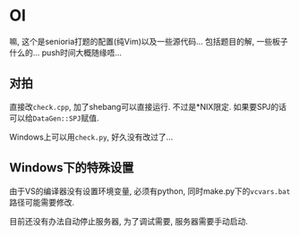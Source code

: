 # OI

嘛, 这个是senioria打题的配置(纯Vim)以及一些源代码... 包括题目的解, 一些板子什么的...
push时间大概随缘唔...

## 对拍

直接改`check.cpp`, 加了shebang可以直接运行. 不过是*NIX限定.
如果要SPJ的话可以给`DataGen::SPJ`赋值.

Windows上可以用`check.py`, 好久没有改过了...

## Windows下的特殊设置

由于VS的编译器没有设置环境变量, 必须有python,
同时make.py下的`vcvars.bat`路径可能需要修改.

目前还没有办法自动停止服务器, 为了调试需要, 服务器需要手动启动.

